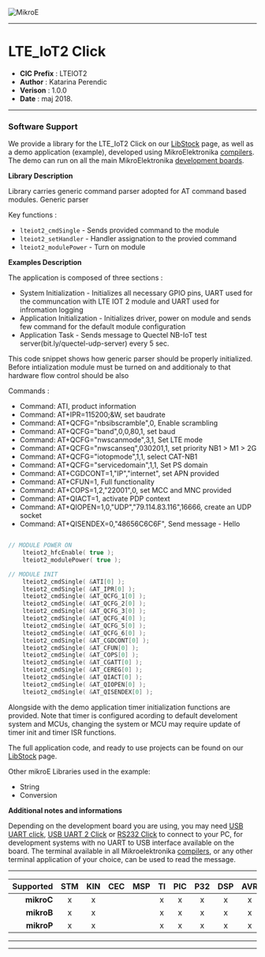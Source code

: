 ![MikroE](http://www.mikroe.com/img/designs/beta/logo_small.png)

---

# LTE_IoT2 Click

- **CIC Prefix**  : LTEIOT2
- **Author**      : Katarina Perendic
- **Verison**     : 1.0.0
- **Date**        : maj 2018.

---

### Software Support

We provide a library for the LTE_IoT2 Click on our [LibStock](https://libstock.mikroe.com/projects/view/2482/lte-iot-2-click) 
page, as well as a demo application (example), developed using MikroElektronika 
[compilers](http://shop.mikroe.com/compilers). The demo can run on all the main 
MikroElektronika [development boards](http://shop.mikroe.com/development-boards).

**Library Description**

Library carries generic command parser adopted for AT command based modules. 
Generic parser 

Key functions :

- ``` lteiot2_cmdSingle ``` - Sends provided command to the module
- ``` lteiot2_setHandler ``` - Handler assignation to the provied command
- ``` lteiot2_modulePower ``` - Turn on module

**Examples Description**

The application is composed of three sections :

- System Initialization - Initializes all necessary GPIO pins, UART used for
the communcation with LTE IOT 2 module and UART used for infromation logging
- Application Initialization - Initializes driver, power on module and sends few
command for the default module configuration
- Application Task - Sends message to Quectel NB-IoT test server(bit.ly/quectel-udp-server) every 5 sec.


This code snippet shows how generic parser should be properly initialized. 
Before intialization module must be turned on and additionaly to that hardware 
flow control should be also 

Commands :
- Command: ATI, product information
- Command: AT+IPR=115200;&W, set baudrate 
- Command: AT+QCFG="nbsibscramble",0, Enable scrambling
- Command: AT+QCFG="band",0,0,80,1, set baud
- Command: AT+QCFG="nwscanmode",3,1, Set LTE mode
- Command: AT+QCFG="nwscanseq",030201,1, set priority  NB1 > M1 > 2G
- Command: AT+QCFG="iotopmode",1,1, select CAT-NB1
- Command: AT+QCFG="servicedomain",1,1, Set PS domain
- Command: AT+CGDCONT=1,"IP","internet", set APN provided
- Command: AT+CFUN=1, Full functionality
- Command: AT+COPS=1,2,"22001",0, set MCC and MNC provided
- Command: AT+QIACT=1, activate PDP context
- Command: AT+QIOPEN=1,0,"UDP","79.114.83.116",16666, create an UDP socket
- Command: AT+QISENDEX=0,"48656C6C6F", Send message - Hello


```.c

// MODULE POWER ON
    lteiot2_hfcEnable( true );
    lteiot2_modulePower( true );

// MODULE INIT
    lteiot2_cmdSingle( &ATI[0] );
    lteiot2_cmdSingle( &AT_IPR[0] );
    lteiot2_cmdSingle( &AT_QCFG_1[0] );
    lteiot2_cmdSingle( &AT_QCFG_2[0] );
    lteiot2_cmdSingle( &AT_QCFG_3[0] );
    lteiot2_cmdSingle( &AT_QCFG_4[0] );
    lteiot2_cmdSingle( &AT_QCFG_5[0] );
    lteiot2_cmdSingle( &AT_QCFG_6[0] );
    lteiot2_cmdSingle( &AT_CGDCONT[0] );
    lteiot2_cmdSingle( &AT_CFUN[0] );
    lteiot2_cmdSingle( &AT_COPS[0] );
    lteiot2_cmdSingle( &AT_CGATT[0] );
    lteiot2_cmdSingle( &AT_CEREG[0] );
    lteiot2_cmdSingle( &AT_QIACT[0] );
    lteiot2_cmdSingle( &AT_QIOPEN[0] );
    lteiot2_cmdSingle( &AT_QISENDEX[0] );

```

Alongside with the demo application timer initialization functions are provided.
Note that timer is configured acording to default develoment system and 
MCUs, changing the system or MCU may require update of timer init and timer ISR 
functions.

The full application code, and ready to use projects can be found on our 
[LibStock](https://libstock.mikroe.com/projects/view/2482/lte-iot-2-click) page.

Other mikroE Libraries used in the example:

- String
- Conversion

**Additional notes and informations**

Depending on the development board you are using, you may need 
[USB UART click](http://shop.mikroe.com/usb-uart-click), 
[USB UART 2 Click](http://shop.mikroe.com/usb-uart-2-click) or 
[RS232 Click](http://shop.mikroe.com/rs232-click) to connect to your PC, for 
development systems with no UART to USB interface available on the board. The 
terminal available in all Mikroelektronika 
[compilers](http://shop.mikroe.com/compilers), or any other terminal application 
of your choice, can be used to read the message.

---

| **Supported** | STM | KIN | CEC | MSP | TI  | PIC | P32 | DSP | AVR | FT90x |
|--------------:|:---:|:---:|:---:|:---:|:---:|:---:|:---:|:---:|:---:|:-----:|
| **mikroC**    |  x  |  x  |     |     |  x  |  x  |  x  |  x  |  x  |   x   |
| **mikroB**    |  x  |  x  |     |     |  x  |  x  |  x  |  x  |  x  |   x   |
| **mikroP**    |  x  |  x  |     |     |  x  |  x  |  x  |  x  |  x  |   x   |

---
---
